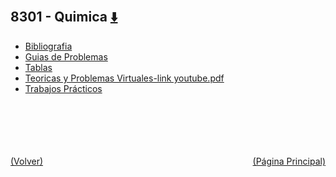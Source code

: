 
<html>
<body>
<h2>8301 - Quimica <a href="https://downgit.github.io/#/home?url=https://github.com/Apuntes-FIUBA/Apuntes-Electronica/tree/main/83 - Química/8301 - Quimica" style="font-size:20px">  ⬇️ </a></h2>
<ul>
    <li><a href="Bibliografia">Bibliografia</a></li>
    <li><a href="Guias de Problemas">Guias de Problemas</a></li>
    <li><a href="Tablas">Tablas</a></li>
    <li><a href="Teoricas y Problemas Virtuales-link youtube.pdf">Teoricas y Problemas Virtuales-link youtube.pdf</a></li>
    <li><a href="Trabajos Prácticos">Trabajos Prácticos</a></li>
</ul>
</body>
</html>




































<br><br><br><br><br><a href="../" style="float: left">(Volver)</a> <a href="https://apuntes-fiuba.github.io/Apuntes-Electronica" style="float: right">(Página Principal)</a>
